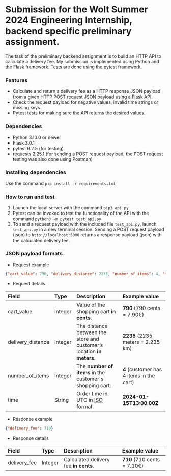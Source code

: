 # Submission for the Wolt Summer 2024 Engineering Internship, backend specific preliminary assignment.

The task of the preliminary backend assignment is to build an HTTP API to calculate a delivery fee. My submission is implemented using Python and the Flask framework. Tests are done using the pytest framework.

### Features
* Calculate and return a delivery fee as a HTTP response JSON payload from a given HTTP POST request JSON payload using a Flask API.
* Check the request payload for negative values, invalid time strings or missing keys.
* Pytest tests for making sure the API returns the desired values.


### Dependencies
* Python 3.10.0 or newer
* Flask 3.0.1
* pytest 6.2.5 (for testing)
* requests 2.25.1 (for sending a POST request payload, the POST request testing was also done using Postman)

### Installing dependencies
Use the command `pip install -r requirements.txt`

### How to run and test
1. Launch the local server with the command `pip3 api.py`. 
2. Pytest can be invoked to test the functionality of the API with the command `python3 -m pytest test_api.py`
3. To send a request payload with the included file `test_api.py`, launch `test_api.py` in a new terminal session. Sending a POST request payload (json) to `http://localhost:5000` returns a response payload (json) with the calculated delivery fee.

### JSON payload formats
* Request example

```json
{"cart_value": 790, "delivery_distance": 2235, "number_of_items": 4, "time": "2024-01-15T13:00:00Z"}
```

* Request details

| Field             | Type  | Description                                                               | Example value                             |
|:---               |:---   |:---                                                                       |:---                                       |
|cart_value         |Integer|Value of the shopping cart __in cents__.                                   |__790__ (790 cents = 7.90€)                |
|delivery_distance  |Integer|The distance between the store and customer’s location __in meters__.      |__2235__ (2235 meters = 2.235 km)          |
|number_of_items    |Integer|The __number of items__ in the customer's shopping cart.                   |__4__ (customer has 4 items in the cart)   |
|time               |String |Order time in UTC in [ISO format](https://en.wikipedia.org/wiki/ISO_8601). |__2024-01-15T13:00:00Z__                   |

* Response example

```json
{"delivery_fee": 710}
```

* Response details

| Field         | Type  | Description                           | Example value             |
|:---           |:---   |:---                                   |:---                       |
|delivery_fee   |Integer|Calculated delivery fee __in cents__.  |__710__ (710 cents = 7.10€)|